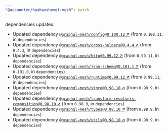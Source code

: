 ```yaml
---
"@accounter/hashavshevet-mesh": patch
---
```

dependencies updates:
  - Updated dependency [`@graphql-mesh/config@0.100.12` ↗︎](https://www.npmjs.com/package/@graphql-mesh/config/v/0.100.12) (from `0.100.11`, in `dependencies`)
  - Updated dependency [`@graphql-mesh/cross-helpers@0.4.4` ↗︎](https://www.npmjs.com/package/@graphql-mesh/cross-helpers/v/0.4.4) (from `0.4.3`, in `dependencies`)
  - Updated dependency [`@graphql-mesh/http@0.99.12` ↗︎](https://www.npmjs.com/package/@graphql-mesh/http/v/0.99.12) (from `0.99.11`, in `dependencies`)
  - Updated dependency [`@graphql-mesh/json-schema@0.101.1` ↗︎](https://www.npmjs.com/package/@graphql-mesh/json-schema/v/0.101.1) (from `0.101.0`, in `dependencies`)
  - Updated dependency [`@graphql-mesh/runtime@0.99.12` ↗︎](https://www.npmjs.com/package/@graphql-mesh/runtime/v/0.99.12) (from `0.99.11`, in `dependencies`)
  - Updated dependency [`@graphql-mesh/store@0.98.10` ↗︎](https://www.npmjs.com/package/@graphql-mesh/store/v/0.98.10) (from `0.98.9`, in `dependencies`)
  - Updated dependency [`@graphql-mesh/transform-resolvers-composition@0.98.10` ↗︎](https://www.npmjs.com/package/@graphql-mesh/transform-resolvers-composition/v/0.98.10) (from `0.98.9`, in `dependencies`)
  - Updated dependency [`@graphql-mesh/types@0.98.10` ↗︎](https://www.npmjs.com/package/@graphql-mesh/types/v/0.98.10) (from `0.98.9`, in `dependencies`)
  - Updated dependency [`@graphql-mesh/utils@0.98.10` ↗︎](https://www.npmjs.com/package/@graphql-mesh/utils/v/0.98.10) (from `0.98.9`, in `dependencies`)
